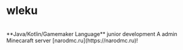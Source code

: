 <p align="center">
  <h1>wleku</h1>
  <br>
  **Java/Kotlin/Gamemaker Language** junior development
  A admin Minecaraft server [narodmc.ru](https://narodmc.ru)!
</p>
